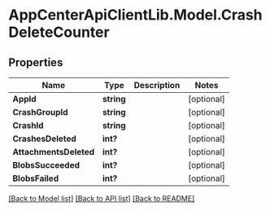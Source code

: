 # AppCenterApiClientLib.Model.CrashDeleteCounter
## Properties

Name | Type | Description | Notes
------------ | ------------- | ------------- | -------------
**AppId** | **string** |  | [optional] 
**CrashGroupId** | **string** |  | [optional] 
**CrashId** | **string** |  | [optional] 
**CrashesDeleted** | **int?** |  | [optional] 
**AttachmentsDeleted** | **int?** |  | [optional] 
**BlobsSucceeded** | **int?** |  | [optional] 
**BlobsFailed** | **int?** |  | [optional] 

[[Back to Model list]](../README.md#documentation-for-models) [[Back to API list]](../README.md#documentation-for-api-endpoints) [[Back to README]](../README.md)

